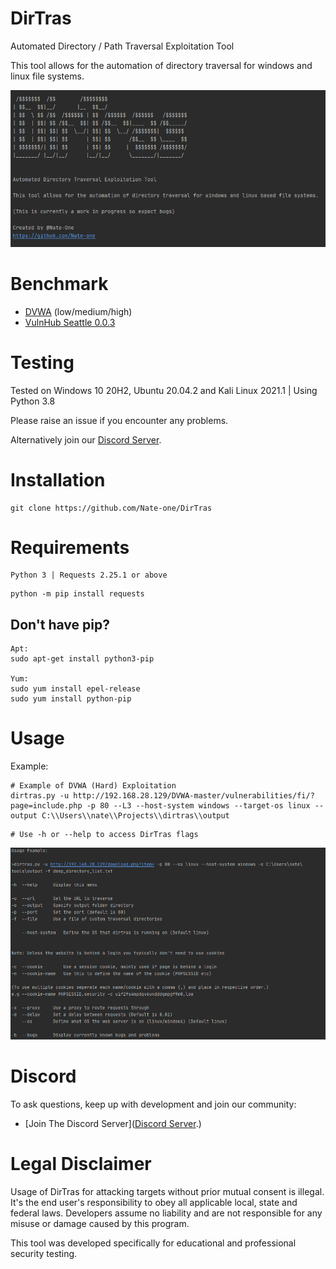 # DirTras

Automated Directory / Path Traversal Exploitation Tool

This tool allows for the automation of directory traversal for windows and linux file systems.

![Screenshot](https://raw.githubusercontent.com/Nate-one/DirTras/master/content/img1.png)


# Benchmark

* [DVWA](https://github.com/ethicalhack3r/DVWA) (low/medium/high)
* [VulnHub Seattle 0.0.3](https://www.vulnhub.com/entry/seattle-v03,145/)

# Testing

Tested on Windows 10 20H2, Ubuntu 20.04.2 and Kali Linux 2021.1 | Using Python 3.8

Please raise an issue if you encounter any problems.

Alternatively join our [Discord Server](https://discord.gg/wz9X6pTrZm).


# Installation
```
git clone https://github.com/Nate-one/DirTras
```

# Requirements
```
Python 3 | Requests 2.25.1 or above
```

```
python -m pip install requests
```

## Don't have pip?
```
Apt:
sudo apt-get install python3-pip

Yum:
sudo yum install epel-release
sudo yum install python-pip
```

# Usage
Example:
```
# Example of DVWA (Hard) Exploitation
dirtras.py -u http://192.168.28.129/DVWA-master/vulnerabilities/fi/?page=include.php -p 80 --L3 --host-system windows --target-os linux --output C:\\Users\\nate\\Projects\\dirtras\\output
```

```
# Use -h or --help to access DirTras flags
```

![Screenshot](https://raw.githubusercontent.com/Nate-one/DirTras/master/content/img2.png)


# Discord

To ask questions, keep up with development and join our community:

* [Join The Discord Server]([Discord Server](https://discord.gg/wz9X6pTrZm).)

# Legal Disclaimer

Usage of DirTras for attacking targets without prior mutual consent is illegal. 
It's the end user's responsibility to obey all applicable local, state and federal laws. 
Developers assume no liability and are not responsible for any misuse or damage caused by this program.

This tool was developed specifically for educational and professional security testing.

